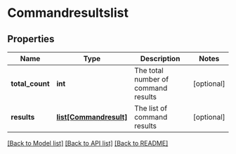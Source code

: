 # Commandresultslist

## Properties
Name | Type | Description | Notes
------------ | ------------- | ------------- | -------------
**total_count** | **int** | The total number of command results | [optional] 
**results** | [**list[Commandresult]**](Commandresult.md) | The list of command results | [optional] 

[[Back to Model list]](../README.md#documentation-for-models) [[Back to API list]](../README.md#documentation-for-api-endpoints) [[Back to README]](../README.md)


